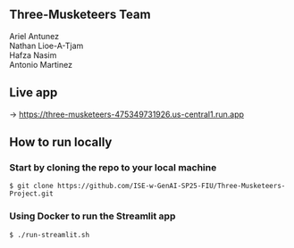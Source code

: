 ## Three-Musketeers Team

Ariel Antunez <br>
Nathan Lioe-A-Tjam <br>
Hafza Nasim <br>
Antonio Martinez <br>

## Live app

-> https://three-musketeers-475349731926.us-central1.run.app

## How to run locally

### **Start by cloning the repo to your local machine**
````shell
$ git clone https://github.com/ISE-w-GenAI-SP25-FIU/Three-Musketeers-Project.git
````
### **Using Docker to run the Streamlit app**

```shell
$ ./run-streamlit.sh
```

